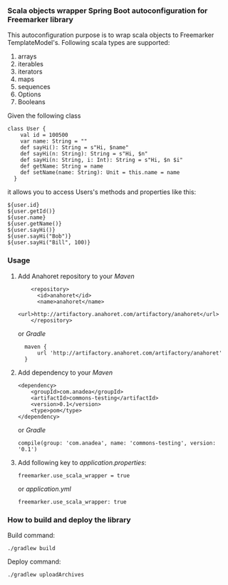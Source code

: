 ### Scala objects wrapper Spring Boot autoconfiguration for Freemarker library

This autoconfiguration purpose is to wrap scala objects to Freemarker TemplateModel's.
Following scala types are supported:
1. arrays
2. iterables
3. iterators
4. maps
5. sequences
6. Options
7. Booleans

Given the following class
```
class User {
    val id = 100500
    var name: String = ""
    def sayHi(): String = s"Hi, $name"
    def sayHi(n: String): String = s"Hi, $n"
    def sayHi(n: String, i: Int): String = s"Hi, $n $i"
    def getName: String = name
    def setName(name: String): Unit = this.name = name
  }
```
it allows you to access Users's methods and properties like this:
```
${user.id}
${user.getId()}
${user.name}
${user.getName()}
${user.sayHi()}
${user.sayHi("Bob")}
${user.sayHi("Bill", 100)}
``` 

### Usage

1. Add Anahoret repository to your _Maven_
    ```
        <repository>
          <id>anahoret</id>
          <name>anahoret</name>
          <url>http://artifactory.anahoret.com/artifactory/anahoret</url>
        </repository>
    ``` 
    or _Gradle_
    ```
      maven {
          url 'http://artifactory.anahoret.com/artifactory/anahoret'
      }  
    ```

2. Add dependency to your _Maven_
    ```
    <dependency>
        <groupId>com.anadea</groupId>
        <artifactId>commons-testing</artifactId>
        <version>0.1</version>
        <type>pom</type>
    </dependency>
    ```
    or _Gradle_
    ```
    compile(group: 'com.anadea', name: 'commons-testing', version: '0.1')
    ```

3. Add following key to _application.properties_:
    ```
    freemarker.use_scala_wrapper = true
    ```
    or _application.yml_
    ```
    freemarker.use_scala_wrapper: true
    ```

### How to build and deploy the library

Build command:
```
./gradlew build
```


Deploy command:
```
./gradlew uploadArchives
```

